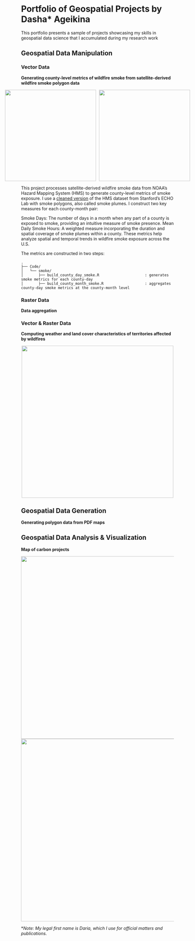 # Portfolio of Geospatial Projects by Dasha* Ageikina

This portfolio presents a sample of projects showcasing my skills in geospatial data science that I accumulated during my research work

## Geospatial Data Manipulation

### Vector Data

**Generating county-level metrics of wildfire smoke from satellite-derived wildfire smoke polygon data**
<div align="left">
  <div style="display: flex; justify-content: center; gap: 10px;">
    <img src="https://github.com/user-attachments/assets/10e7d8e0-9442-4a49-8d9a-d5a42df61f49" width="300">
    <img src="https://github.com/user-attachments/assets/d24c7180-46ea-42fd-a9f2-feeee6388127" width="300">
  </div>
</div>

This project processes satellite-derived wildfire smoke data from NOAA’s Hazard Mapping System (HMS) to generate county-level metrics of smoke exposure. I use a [cleaned version](https://github.com/echolab-stanford/wildfire-map-public/tree/main/data/smoke) of the HMS dataset from Stanford’s ECHO Lab with smoke polygons, also called smoke plumes. I construct two key measures for each county-month pair:

Smoke Days: The number of days in a month when any part of a county is exposed to smoke, providing an intuitive measure of smoke presence.
Mean Daily Smoke Hours: A weighted measure incorporating the duration and spatial coverage of smoke plumes within a county.
These metrics help analyze spatial and temporal trends in wildfire smoke exposure across the U.S.

The metrics are constructed in two steps:

```
.
├── Code/                           
│   └── smoke/
│       ├── build_county_day_smoke.R                     : generates smoke metrics for each county-day
│       ├── build_county_month_smoke.R                   : aggregates county-day smoke metrics at the county-month level 
```

### Raster Data

**Data aggregation**

### Vector & Raster Data

**Computing weather and land cover characteristics of territories affected by wildfires**
<div align="center">
<img src="https://github.com/user-attachments/assets/194d7aa8-c017-46c3-9cb0-745c2d842729" width="500">
</div>

## Geospatial Data Generation

**Generating polygon data from PDF maps**

## Geospatial Data Analysis & Visualization

**Map of carbon projects**
<div align="center">
<img src="https://github.com/user-attachments/assets/3ddaf18e-0e92-4755-b0ff-7d4f99b66817" width="600">
</div>

<div align="center">
<img src="https://github.com/user-attachments/assets/389c26b3-84b6-4aaa-a343-9888b24910c7" width="600">
</div>

**Note: My legal first name is Daria, which I use for official matters and publications.*
